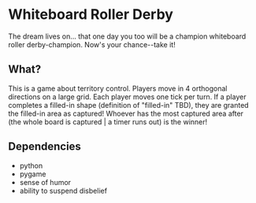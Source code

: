 # Whiteboard Roller Derby #
The dream lives on... that one day you too will be a champion whiteboard roller derby-champion. Now's your chance--take it!

## What? ##
This is a game about territory control. Players move in 4 orthogonal directions on a large grid. Each player moves one tick per turn. If a player completes a filled-in shape (definition of "filled-in" TBD), they are granted the filled-in area as captured! Whoever has the most captured area after (the whole board is captured | a timer runs out) is the winner!

## Dependencies ##
- python
- pygame
- sense of humor
- ability to suspend disbelief

